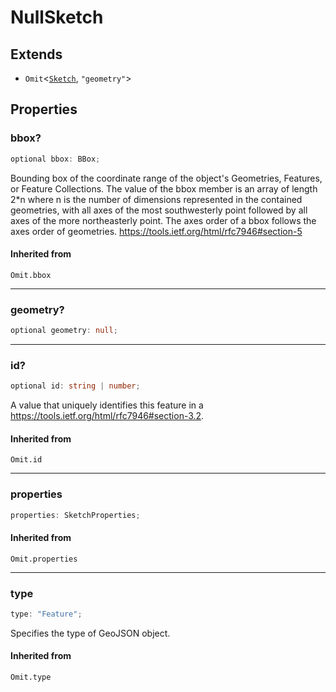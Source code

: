 # NullSketch

## Extends

- `Omit`\<[`Sketch`](Sketch.md), `"geometry"`\>

## Properties

### bbox?

```ts
optional bbox: BBox;
```

Bounding box of the coordinate range of the object's Geometries, Features, or Feature Collections.
The value of the bbox member is an array of length 2*n where n is the number of dimensions
represented in the contained geometries, with all axes of the most southwesterly point
followed by all axes of the more northeasterly point.
The axes order of a bbox follows the axes order of geometries.
https://tools.ietf.org/html/rfc7946#section-5

#### Inherited from

`Omit.bbox`

***

### geometry?

```ts
optional geometry: null;
```

***

### id?

```ts
optional id: string | number;
```

A value that uniquely identifies this feature in a
https://tools.ietf.org/html/rfc7946#section-3.2.

#### Inherited from

`Omit.id`

***

### properties

```ts
properties: SketchProperties;
```

#### Inherited from

`Omit.properties`

***

### type

```ts
type: "Feature";
```

Specifies the type of GeoJSON object.

#### Inherited from

`Omit.type`
